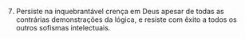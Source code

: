﻿7. Persiste na inquebrantável crença em Deus apesar de todas as contrárias demonstrações da lógica, e resiste com êxito a todos os outros sofismas intelectuais.